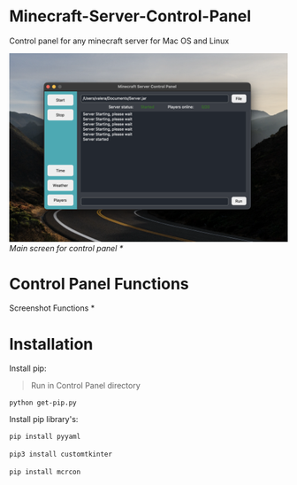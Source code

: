# Minecraft-Server-Control-Panel
Control panel for any minecraft server for Mac OS and Linux

![](documentation_images/started_screen.png)
_Main screen for control panel *_

# Control Panel Functions
Screenshot Functions *

# Installation
Install pip:
>Run in Control Panel directory 
```
python get-pip.py
```

Install pip library's:
```
pip install pyyaml

pip3 install customtkinter

pip install mcrcon
```
